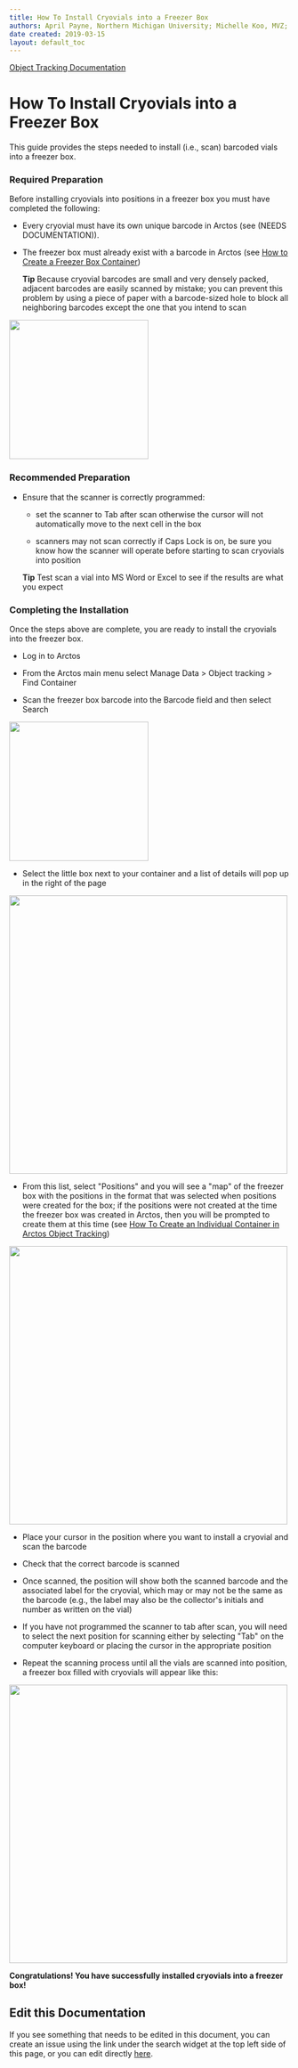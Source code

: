 ```yaml
---
title: How To Install Cryovials into a Freezer Box
authors: April Payne, Northern Michigan University; Michelle Koo, MVZ; Teresa Mayfield-Meyer
date created: 2019-03-15
layout: default_toc
---
```


[Object Tracking Documentation](https://handbook.arctosdb.org/documentation/container.html)

# How To Install Cryovials into a Freezer Box

This guide provides the steps needed to install (i.e., scan) barcoded vials into a freezer box.

### Required Preparation

Before installing cryovials into positions in a freezer box you must have completed the following:

 * Every cryovial must have its own unique barcode in Arctos (see (NEEDS DOCUMENTATION)). 

 * The freezer box must already exist with a barcode in Arctos (see [How to Create a Freezer Box Container](https://github.com/ArctosDB/documentation-wiki/wiki/How-to-Create-a-Freezer-Box-Container))
 
     **Tip** Because cryovial barcodes are small and very densely packed, adjacent barcodes are easily scanned by mistake; you can prevent this problem by using a piece of paper with a barcode-sized hole to block all neighboring barcodes except the one that you intend to scan

<a href="url"><img src="https://raw.githubusercontent.com/ArctosDB/documentation-wiki/gh-pages/tutorial_images/cryovial_scanning_tool.JPG" align="center" width="250" ></a>
  
### Recommended Preparation

* Ensure that the scanner is correctly programmed:  
   * set the scanner to Tab after scan otherwise the cursor will not automatically move to the next cell in the box
   
   * scanners may not scan correctly if Caps Lock is on, be sure you know how the scanner will operate before starting to scan cryovials into position
   
   **Tip** Test scan a vial into MS Word or Excel to see if the results are what you expect
 
### Completing the Installation

Once the steps above are complete, you are ready to install the cryovials into the freezer box.

 * Log in to Arctos
 
 * From the Arctos main menu select Manage Data > Object tracking > Find Container

 * Scan the freezer box barcode into the Barcode field and then select Search

<a href="url"><img src="https://raw.githubusercontent.com/ArctosDB/documentation-wiki/gh-pages/tutorial_images/Find%20Container.jpg" align="center" width="250" ></a>

 * Select the little box next to your container and a list of details will pop up in the right of the page

<a href="url"><img src="https://raw.githubusercontent.com/ArctosDB/documentation-wiki/gh-pages/tutorial_images/See%20Container%20Positions.jpg" align="center" width="500" ></a>

 * From this list, select "Positions" and you will see a "map" of the freezer box with the positions in the format that was selected when positions were created for the box; if the positions were not created at the time the freezer box was created in Arctos, then you will be prompted to create them at this time (see [How To Create an Individual Container in Arctos Object Tracking](https://github.com/ArctosDB/documentation-wiki/blob/gh-pages/_how_to/How-to-Create-a-Freezer-Box-Container.markdown#create-the-container-positions))
 
<a href="url"><img src="https://raw.githubusercontent.com/ArctosDB/documentation-wiki/gh-pages/tutorial_images/empty%20freezer%20box%20map.JPG" align="center" width="500" ></a>

 * Place your cursor in the position where you want to install a cryovial and scan the barcode

 * Check that the correct barcode is scanned

 * Once scanned, the position will show both the scanned barcode and the associated label for the cryovial, which may or may not be the same as the barcode (e.g., the label may also be the collector's initials and number as written on the vial)
    
 * If you have not programmed the scanner to tab after scan, you will need to select the next position for scanning either by selecting "Tab" on the computer keyboard or placing the cursor in the appropriate position

 * Repeat the scanning process until all the vials are scanned into position, a freezer box filled with cryovials will appear like this:

<a href="url"><img src="https://raw.githubusercontent.com/ArctosDB/documentation-wiki/gh-pages/tutorial_images/barcoded_box_positions.PNG" align="center" width="500" ></a>

**Congratulations! You have successfully installed cryovials into a freezer box!**

## Edit this Documentation

If you see something that needs to be edited in this document, you can create an issue using the link under the search widget at the top left side of this page, or you can edit directly <a href="https://github.com/ArctosDB/documentation-wiki/edit/gh-pages/_how_to/How-to-Install-Tissue-Cryovials-Into-a-Freezer-Box.markdown" target="_blank">here</a>.
